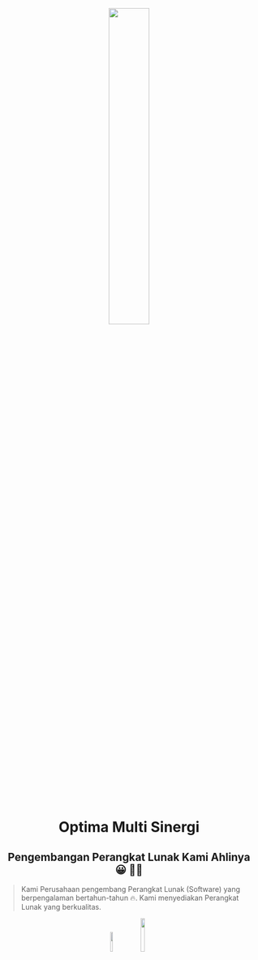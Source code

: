 <p align="center"><a href="https://optimasolution.co.id" target="_blank"><img src="https://optimasolution.co.id/oms/wp-content/uploads/sites/47/2018/06/s-soft-lg.png" width="40%"></a></p>

<h1 align="center">Optima Multi Sinergi</h1>
<h2 align="center">Pengembangan Perangkat Lunak Kami Ahlinya 😀 👨‍💻</h2>

> Kami Perusahaan pengembang Perangkat Lunak (Software) yang berpengalaman bertahun-tahun <span role="img" aria-label="fire emoji">🔥</span>. Kami menyediakan Perangkat Lunak yang berkualitas.

<p align="center"><a href="https://toolsiosf.typeform.com/to/fl45kmgs" target="_blank"><img src="#" width="10%"></a>  <a href="https://twitter.com/iosf_india" target="_blank"><img src="#" width="13%"></a> </p>
